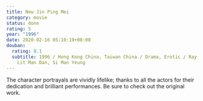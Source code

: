 ```yaml
---
title: New Jin Ping Mei
category: movie
status: done
rating: 5
year: "1996"
date: 2020-02-16 05:10:19+08:00
douban:
  rating: 8.1
  subtitle: 1996 / Hong Kong China, Taiwan China / Drama, Erotic / Ray Ming Tan /
    Lit Man Dan, Si Man Yeung
---
```


The character portrayals are vividly lifelike; thanks to all the actors for their dedication and brilliant performances. Be sure to check out the original work.
